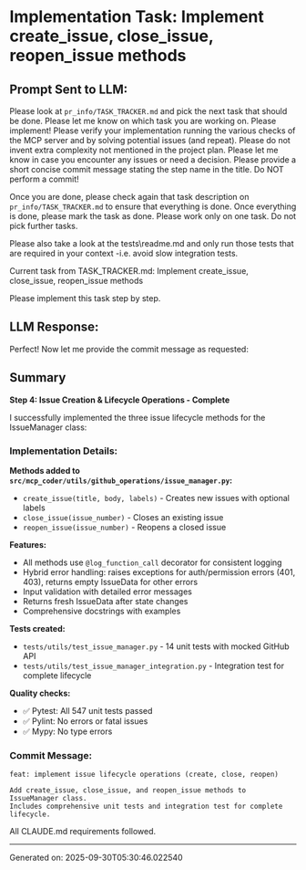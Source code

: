 # Implementation Task: Implement create_issue, close_issue, reopen_issue methods

## Prompt Sent to LLM:
Please look at `pr_info/TASK_TRACKER.md` and pick the next task that should be done.
Please let me know on which task you are working on.
Please implement!
Please verify your implementation running the various checks of the MCP server and by solving potential issues (and repeat).
Please do not invent extra complexity not mentioned in the project plan.
Please let me know in case you encounter any issues or need a decision.
Please provide a short concise commit message stating the step name in the title. Do NOT perform a commit!

Once you are done, please check again that task description on `pr_info/TASK_TRACKER.md` to ensure that everything is done.
Once everything is done, please mark the task as done.
Please work only on one task. Do not pick further tasks.

Please also take a look at the tests\readme.md and only run those tests that are required in your context -i.e. avoid slow integration tests.

Current task from TASK_TRACKER.md: Implement create_issue, close_issue, reopen_issue methods

Please implement this task step by step.

## LLM Response:
Perfect! Now let me provide the commit message as requested:

## Summary

**Step 4: Issue Creation & Lifecycle Operations - Complete**

I successfully implemented the three issue lifecycle methods for the IssueManager class:

### Implementation Details:

**Methods added to `src/mcp_coder/utils/github_operations/issue_manager.py`:**
- `create_issue(title, body, labels)` - Creates new issues with optional labels
- `close_issue(issue_number)` - Closes an existing issue
- `reopen_issue(issue_number)` - Reopens a closed issue

**Features:**
- All methods use `@log_function_call` decorator for consistent logging
- Hybrid error handling: raises exceptions for auth/permission errors (401, 403), returns empty IssueData for other errors
- Input validation with detailed error messages
- Returns fresh IssueData after state changes
- Comprehensive docstrings with examples

**Tests created:**
- `tests/utils/test_issue_manager.py` - 14 unit tests with mocked GitHub API
- `tests/utils/test_issue_manager_integration.py` - Integration test for complete lifecycle

**Quality checks:**
- ✅ Pytest: All 547 unit tests passed
- ✅ Pylint: No errors or fatal issues
- ✅ Mypy: No type errors

### Commit Message:

```
feat: implement issue lifecycle operations (create, close, reopen)

Add create_issue, close_issue, and reopen_issue methods to IssueManager class.
Includes comprehensive unit tests and integration test for complete lifecycle.
```

All CLAUDE.md requirements followed.

---
Generated on: 2025-09-30T05:30:46.022540